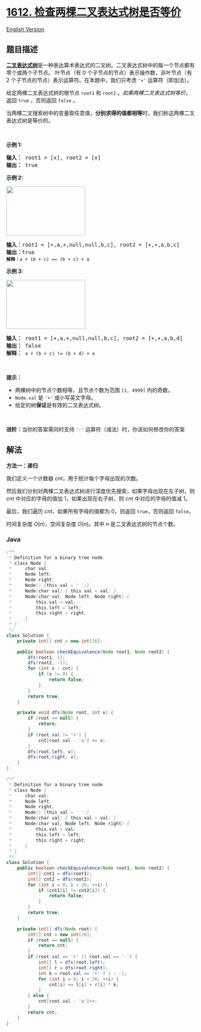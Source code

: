 # [1612. 检查两棵二叉表达式树是否等价](https://leetcode.cn/problems/check-if-two-expression-trees-are-equivalent)

[English Version](/solution/1600-1699/1612.Check%20If%20Two%20Expression%20Trees%20are%20Equivalent/README_EN.md)

## 题目描述

<!-- 这里写题目描述 -->

<p><strong><a href="https://en.wikipedia.org/wiki/Binary_expression_tree" target="_blank">二叉表达式树</a></strong>是一种表达算术表达式的二叉树。二叉表达式树中的每一个节点都有零个或两个子节点。&nbsp;叶节点（有 0 个子节点的节点）表示操作数，非叶节点（有 2 个子节点的节点）表示运算符。在本题中，我们只考虑 <code>'+'</code> 运算符（即加法）。</p>

<p>给定两棵二叉表达式树的根节点&nbsp;<code>root1</code>&nbsp;和&nbsp;<code>root2</code>&nbsp;。<em>如果两棵二叉表达式树等价</em>，返回&nbsp;<code>true</code>&nbsp;，否则返回&nbsp;<code>false</code>&nbsp;。</p>

<p>当两棵二叉搜索树中的变量取任意值，<strong>分别求得的值都相等</strong>时，我们称这两棵二叉表达式树是等价的。</p>

<p>&nbsp;</p>

<p><strong>示例 1:</strong></p>

<pre>
<b>输入：</b> root1 = [x], root2 = [x]
<b>输出：</b> true
</pre>

<p><strong>示例 2:</strong></p>

<p><strong><img alt="" src="https://fastly.jsdelivr.net/gh/doocs/leetcode@main/solution/1600-1699/1612.Check%20If%20Two%20Expression%20Trees%20are%20Equivalent/images/tree1.png" style="width: 211px; height: 131px;" /></strong></p>

<pre>
<b>输入：</b>root1 = [+,a,+,null,null,b,c], root2 = [+,+,a,b,c]
<b>输出：</b>true
<code><span style=""><b>解释：</b></span>a + (b + c) == (b + c) + a</code></pre>

<p><strong>示例 3:</strong></p>

<p><strong><img alt="" src="https://fastly.jsdelivr.net/gh/doocs/leetcode@main/solution/1600-1699/1612.Check%20If%20Two%20Expression%20Trees%20are%20Equivalent/images/tree2.png" style="width: 211px; height: 131px;" /></strong></p>

<pre>
<b>输入：</b> root1 = [+,a,+,null,null,b,c], root2 = [+,+,a,b,d]
<b>输出：</b> false
<b>解释：</b> <code>a + (b + c) != (b + d) + a</code>
</pre>

<p>&nbsp;</p>

<p><strong>提示：</strong></p>

<ul>
	<li>两棵树中的节点个数相等，且节点个数为范围&nbsp;<code>[1, 4999]</code>&nbsp;内的奇数。</li>
	<li><code>Node.val</code>&nbsp;是&nbsp;<code>'+'</code>&nbsp;或小写英文字母。</li>
	<li>给定的树<strong>保证</strong>是有效的二叉表达式树。</li>
</ul>

<p>&nbsp;</p>

<p><b>进阶：</b>当你的答案需同时支持&nbsp;<code>'-'</code>&nbsp;运算符（减法）时，你该如何修改你的答案</p>

## 解法

**方法一：递归**

我们定义一个计数器 $cnt$，用于统计每个字母出现的次数。

然后我们分别对两棵二叉表达式树进行深度优先搜索，如果字母出现在左子树，则 $cnt$ 中对应的字母的值加 $1$，如果出现在右子树，则 $cnt$ 中对应的字母的值减 $1$。

最后，我们遍历 $cnt$，如果所有字母的值都为 $0$，则返回 `true`，否则返回 `false`。

时间复杂度 $O(n)$，空间复杂度 $O(n)$。其中 $n$ 是二叉表达式树的节点个数。

### **Java**

```java
/**
 * Definition for a binary tree node.
 * class Node {
 *     char val;
 *     Node left;
 *     Node right;
 *     Node() {this.val = ' ';}
 *     Node(char val) { this.val = val; }
 *     Node(char val, Node left, Node right) {
 *         this.val = val;
 *         this.left = left;
 *         this.right = right;
 *     }
 * }
 */
class Solution {
    private int[] cnt = new int[26];

    public boolean checkEquivalence(Node root1, Node root2) {
        dfs(root1, 1);
        dfs(root2, -1);
        for (int x : cnt) {
            if (x != 0) {
                return false;
            }
        }
        return true;
    }

    private void dfs(Node root, int v) {
        if (root == null) {
            return;
        }
        if (root.val != '+') {
            cnt[root.val - 'a'] += v;
        }
        dfs(root.left, v);
        dfs(root.right, v);
    }
}
```

```java
/**
 * Definition for a binary tree node.
 * class Node {
 *     char val;
 *     Node left;
 *     Node right;
 *     Node() {this.val = ' ';}
 *     Node(char val) { this.val = val; }
 *     Node(char val, Node left, Node right) {
 *         this.val = val;
 *         this.left = left;
 *         this.right = right;
 *     }
 * }
 */
class Solution {
    public boolean checkEquivalence(Node root1, Node root2) {
        int[] cnt1 = dfs(root1);
        int[] cnt2 = dfs(root2);
        for (int i = 0; i < 26; ++i) {
            if (cnt1[i] != cnt2[i]) {
                return false;
            }
        }
        return true;
    }

    private int[] dfs(Node root) {
        int[] cnt = new int[26];
        if (root == null) {
            return cnt;
        }
        if (root.val == '+' || root.val == '-') {
            int[] l = dfs(root.left);
            int[] r = dfs(root.right);
            int k = root.val == '+' ? 1 : -1;
            for (int i = 0; i < 26; ++i) {
                cnt[i] += l[i] + r[i] * k;
            }
        } else {
            cnt[root.val - 'a']++;
        }
        return cnt;
    }
}
```
